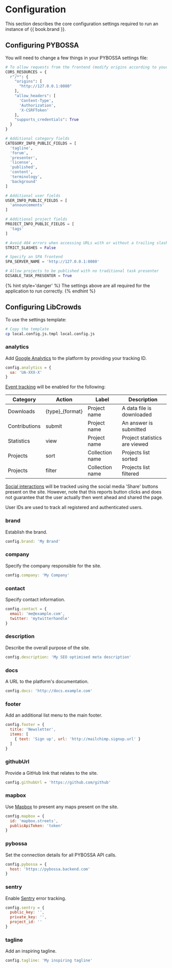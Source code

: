 # Configuration

This section describes the core configuration settings required to run an instance of {{ book.brand }}.

## Configuring PYBOSSA

You will need to change a few things in your PYBOSSA settings file:

``` python
# To allow requests from the frontend (modify origins according to your environment)
CORS_RESOURCES = {
  r"/*": {
    "origins": [
      "http://127.0.0.1:8080"
    ],
    "allow_headers": [
      'Content-Type',
      'Authorization',
      'X-CSRFToken'
    ],
    "supports_credentials": True
  }
}

# Additional category fields
CATEGORY_INFO_PUBLIC_FIELDS = [
  'tagline',
  'forum',
  'presenter',
  'license',
  'published',
  'content',
  'terminology',
  'background'
]

# Additional user fields
USER_INFO_PUBLIC_FIELDS = [
  'announcements'
]

# Additional project fields
PROJECT_INFO_PUBLIC_FIELDS = [
  'tags'
]

# Avoid 404 errors when accessing URLs with or without a trailing slash
STRICT_SLASHES = False

# Specify an SPA frontend
SPA_SERVER_NAME = 'http://127.0.0.1:8080'

# Allow projects to be published with no traditional task presenter
DISABLE_TASK_PRESENTER = True
```

{% hint style='danger' %}
The settings above are all required for the application to run correctly.
{% endhint %}

## Configuring LibCrowds

To use the settings template:

```bash
# Copy the template
cp local.config.js.tmpl local.config.js
```

### analytics

Add [Google Analytics](https://analytics.google.com) to the platform by
providing your tracking ID.

```js
config.analytics = {
  ua: 'UA-XXX-X'
}
```

[Event tracking](https://developers.google.com/analytics/devguides/collection/analyticsjs/events)
will be enabled for the following:

| Category      | Action          | Label           | Description                   |
|---------------|-----------------|-----------------|-------------------------------|
| Downloads     | {type}_{format} | Project name    | A data file is downloaded     |
| Contributions | submit          | Project name    | An answer is submitted        |
| Statistics    | view            | Project name    | Project statistics are viewed |
| Projects      | sort            | Collection name | Projects list sorted          |
| Projects      | filter          | Collection name | Projects list filtered        |

[Social interactions](https://developers.google.com/analytics/devguides/collection/analyticsjs/social-interactions)
will be tracked using the social media 'Share' buttons present on the site.
However, note that this reports button clicks and does not guarantee that the
user actually then went ahead and shared the page.

User IDs are used to track all registered and authenticated users.

### brand

Establish the brand.

```js
config.brand: 'My Brand'
```

### company

Specify the company responsible for the site.

```js
config.company: 'My Company'
```

### contact

Specify contact information.

```js
config.contact = {
  email: 'me@example.com',
  twitter: 'mytwitterhandle'
}
```

### description

Describe the overall purpose of the site.

```js
config.description: 'My SEO optimised meta description'
```

### docs

A URL to the platform's documentation.

```js
config.docs: 'http://docs.example.com'
```

### footer

Add an additional list menu to the main footer.

```js
config.footer = {
  title: 'Newsletter',
  items: [
    { text: 'Sign up', url: 'http://mailchimp.signup.url' }
  ]
}
```

### githubUrl

Provide a GitHub link that relates to the site.

```js
config.githubUrl = 'https://github.com/github'
```

### mapbox

Use [Mapbox](https://www.mapbox.com/) to present any maps present on the site.
```js
config.mapbox = {
  id: 'mapbox.streets',
  publicApiToken: 'token'
}
```

### pybossa

Set the connection details for all PYBOSSA API calls.

```js
config.pybossa = {
  host: 'https://pybossa.backend.com'
}
```

### sentry

Enable [Sentry](https://sentry.io/) error tracking.

```js
config.sentry = {
  public_key: '',
  private_key: '',
  project_id: ''
}
```

### tagline

Add an inspiring tagline.

```js
config.tagline: 'My inspiring tagline'
```
